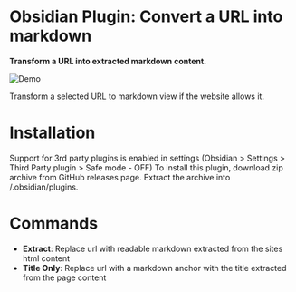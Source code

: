 # Obsidian Plugin: Convert a URL into markdown
**Transform a URL into extracted markdown content.**

![Demo](images/demo-extract-url.gif)

Transform a selected URL to markdown view if the website allows it.

# Installation
Support for 3rd party plugins is enabled in settings (Obsidian > Settings > Third Party plugin > Safe mode - OFF)
To install this plugin, download zip archive from GitHub releases page. Extract the archive into <vault>/.obsidian/plugins.

# Commands
- __Extract__: Replace url with readable markdown extracted from the sites html content
- __Title Only__: Replace url with a markdown anchor with the title extracted from the page content